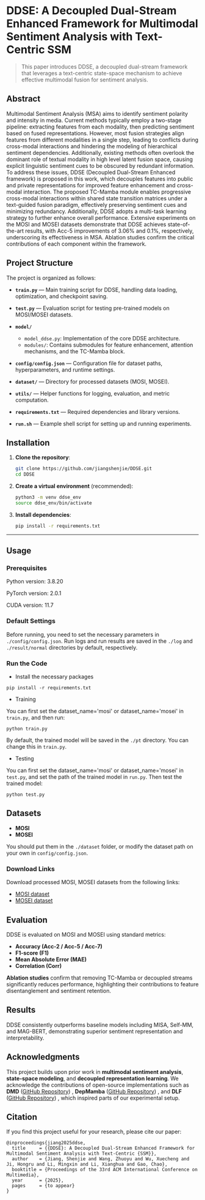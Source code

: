 # DDSE: A Decoupled Dual-Stream Enhanced Framework for Multimodal Sentiment Analysis with Text-Centric SSM
> This paper introduces DDSE, a decoupled dual-stream framework that leverages a text-centric state-space mechanism to achieve effective multimodal fusion for sentiment analysis.
## Abstract
Multimodal Sentiment Analysis (MSA) aims to identify sentiment polarity and intensity in media. Current methods typically employ a two-stage pipeline: extracting features from each modality, then predicting sentiment based on fused representations. However, most fusion strategies align features from different modalities in a single step, leading to conflicts during cross-modal interactions and hindering the modeling of hierarchical sentiment dependencies. Additionally, existing methods often overlook the dominant role of textual modality in high level latent fusion space, causing explicit linguistic sentiment cues to be obscured by redundant information. To address these issues, DDSE (Decoupled Dual-Stream Enhanced framework) is proposed in this work, which decouples features into public and private representations for improved feature enhancement and cross-modal interaction. The proposed TC-Mamba module enables progressive cross-modal interactions within shared state transition matrices under a text-guided fusion paradigm, effectively preserving sentiment cues and minimizing redundancy. Additionally, DDSE adopts a multi-task learning strategy to further enhance overall performance. Extensive experiments on the MOSI and MOSEI datasets demonstrate that DDSE achieves state-of-the-art results, with Acc-5 improvements of 3.06% and 0.1%, respectively, underscoring its effectiveness in MSA. Ablation studies confirm the critical contributions of each component within the framework.

## Project Structure

The project is organized as follows:

* **`train.py`** — Main training script for DDSE, handling data loading, optimization, and checkpoint saving.
* **`test.py`** — Evaluation script for testing pre-trained models on MOSI/MOSEI datasets.
* **`model/`**

  * `model_ddse.py`: Implementation of the core DDSE architecture.
  * `modules/`: Contains submodules for feature enhancement, attention mechanisms, and the TC-Mamba block.
* **`config/config.json`** — Configuration file for dataset paths, hyperparameters, and runtime settings.
* **`dataset/`** — Directory for processed datasets (MOSI, MOSEI).
* **`utils/`** — Helper functions for logging, evaluation, and metric computation.
* **`requirements.txt`** — Required dependencies and library versions.
* **`run.sh`** — Example shell script for setting up and running experiments.

## Installation

1. **Clone the repository**:

   ```bash
   git clone https://github.com/jiangshenjie/DDSE.git
   cd DDSE
   ```

2. **Create a virtual environment** (recommended):

   ```bash
   python3 -m venv ddse_env
   source ddse_env/bin/activate
   ```

3. **Install dependencies**:

   ```bash
   pip install -r requirements.txt
   ```

---

## Usage

### Prerequisites
Python version: 3.8.20

PyTorch version: 2.0.1

CUDA version: 11.7

### Default Settings
Before running, you need to set the necessary parameters in `./config/config.json`. Run logs and run results are saved in the `./log` and `./result/normal` directories by default, respectively.

### Run the Code
- Install the necessary packages
```
pip install -r requirements.txt
```

- Training

You can first set the dataset_name='mosi' or dataset_name='mosei' in `train.py`, and then run:
```
python train.py
```
By default, the trained model will be saved in the `./pt` directory. You can change this in `train.py`.
- Testing

You can first set the dataset_name='mosi' or dataset_name='mosei' in `test.py`, and set the path of the trained model in `run.py`. Then test the trained model:
```
python test.py
```
## Datasets

- **MOSI**
- **MOSEI**


You should put them in the `./dataset` folder, or modify the dataset path on your own in `config/config.json`. 

### Download Links

Download processed MOSI, MOSEI datasets from the following links:

- [MOSI dataset](https://drive.google.com/drive/folders/1BBadVSptOe4h8TWchkhWZRLJw8YG_aEi?usp=sharing)
- [MOSEI dataset](https://drive.google.com/drive/folders/1BBadVSptOe4h8TWchkhWZRLJw8YG_aEi?usp=sharing)


## Evaluation
DDSE is evaluated on MOSI and MOSEI using standard metrics:

* **Accuracy (Acc-2 / Acc-5 / Acc-7)**
* **F1-score (F1)**
* **Mean Absolute Error (MAE)**
* **Correlation (Corr)**

**Ablation studies** confirm that removing TC-Mamba or decoupled streams significantly reduces performance, highlighting their contributions to feature disentanglement and sentiment retention.

## Results
DDSE consistently outperforms baseline models including MISA, Self-MM, and MAG-BERT, demonstrating superior sentiment representation and interpretability.

## Acknowledgments
This project builds upon prior work in **multimodal sentiment analysis**, **state-space modeling**, and **decoupled representation learning**.
We acknowledge the contributions of open-source implementations such as **DMD** ([GitHub Repository](https://github.com/mdswyz/DMD/tree/main)) , **DepMamba** ([GitHub Repository](https://github.com/Jiaxin-Ye/DepMamba)) , and **DLF** ([GitHub Repository](https://github.com/pwang322/DLF)) , which inspired parts of our experimental setup.

## Citation
If you find this project useful for your research, please cite our paper:

```
@inproceedings{jiang2025ddse,
  title     = {{DDSE}: A Decoupled Dual-Stream Enhanced Framework for Multimodal Sentiment Analysis with Text-Centric {SSM}},
  author    = {Jiang, Shenjie and Wang, Zhuoyu and Wu, Xuecheng and Ji, Hongru and Li, Mingxin and Li, Xianghua and Gao, Chao},
  booktitle = {Proceedings of the 33rd ACM International Conference on Multimedia},
  year      = {2025},
  pages     = {to appear}
}
```



